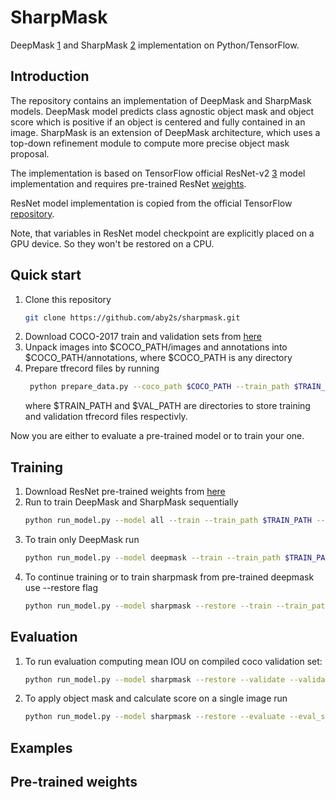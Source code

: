 SharpMask
=========
DeepMask [1] and SharpMask [2] implementation on Python/TensorFlow.

Introduction
------------
The repository contains an implementation of DeepMask and SharpMask models. 
DeepMask model predicts class agnostic object mask and object score which is positive if an object is centered and fully contained in an image. SharpMask is an extension of DeepMask architecture, which uses 
a top-down refinement module to compute more precise object mask proposal.

The implementation is based on TensorFlow official ResNet-v2 [3] model implementation and
requires pre-trained ResNet [weights](http://download.tensorflow.org/models/official/resnet_v2_imagenet_checkpoint.tar.gz "TensorFlow ResNet-v2 checkpoint").

ResNet model implementation is copied from the official TensorFlow [repository](https://github.com/tensorflow/models/tree/master/official/resnet).

Note, that variables in ResNet model checkpoint are explicitly placed on a GPU device. 
So they won't be restored on a CPU.

Quick start
------------
1. Clone this repository
   ```bash
   git clone https://github.com/aby2s/sharpmask.git
   ```
2. Download COCO-2017 train and validation sets from [here](http://cocodataset.org/#download "COCO download page") 
3. Unpack images into $COCO_PATH/images and annotations into $COCO_PATH/annotations, where
$COCO_PATH is any directory
4. Prepare tfrecord files by running
   ```bash
    python prepare_data.py --coco_path $COCO_PATH --train_path $TRAIN_PATH --validation_path $VAL_PATH
    ```
    where $TRAIN_PATH and $VAL_PATH are directories to store training and validation tfrecord files respectivly.
     
Now you are either to evaluate a pre-trained model or to train your one.

Training
-------- 
1. Download ResNet pre-trained weights from [here](http://download.tensorflow.org/models/official/resnet_v2_imagenet_checkpoint.tar.gz "TensorFlow ResNet-v2 checkpoint")
2. Run to train DeepMask and SharpMask sequentially
    ```bash
    python run_model.py --model all --train --train_path $TRAIN_PATH --validation_path $VAL_PATH  --summary_path $SUMMARY_PATH --checkpoint_path $CKPT_PATH
    ```
3. To train only DeepMask run
    ```bash
    python run_model.py --model deepmask --train --train_path $TRAIN_PATH --validation_path $VAL_PATH  --summary_path $SUMMARY_PATH --checkpoint_path $CKPT_PATH
    ```
4. To continue training or to train sharpmask from pre-trained deepmask use --restore flag
    ```bash
    python run_model.py --model sharpmask --restore --train --train_path $TRAIN_PATH --validation_path $VAL_PATH  --summary_path $SUMMARY_PATH --checkpoint_path $CKPT_PATH
    ```
    
Evaluation
----------
1. To run evaluation computing mean IOU on compiled coco validation set:
    ```bash
    python run_model.py --model sharpmask --restore --validate --validation_path $VAL_PATH  --summary_path $SUMMARY_PATH --checkpoint_path $CKPT_PATH
    ```
2. To apply object mask and calculate score on a single image run
    ```bash
    python run_model.py --model sharpmask --restore --evaluate --eval_source $EVAL_SOURCE --eval_target $EVAL_TARGET  --summary_path $SUMMARY_PATH --checkpoint_path $CKPT_PATH
    ```

Examples
----------

Pre-trained weights
------------------

[1]: https://arxiv.org/abs/1603.08695 "Pedro O. Pinheiro et al.: Learning to Segment Object Candidates"
[2]: https://arxiv.org/abs/1506.06204 "Pedro O. Pinheiro et al.: Learning to Refine Object Segments"
[3]: https://arxiv.org/abs/1512.03385 "Kaiming He et al.: Deep Residual Learning for Image Recognition"